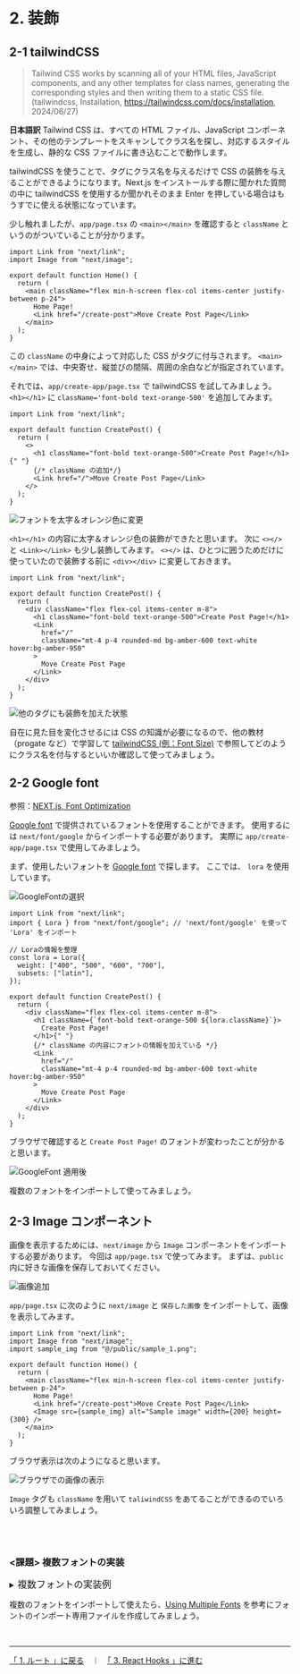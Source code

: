 # 2. 装飾

## 2-1 tailwindCSS

> Tailwind CSS works by scanning all of your HTML files, JavaScript components, and any other templates for class names, generating the corresponding styles and then writing them to a static CSS file.
> (tailwindcss, Installation, https://tailwindcss.com/docs/installation, 2024/06/27)

**日本語訳**
Tailwind CSS は、すべての HTML ファイル、JavaScript コンポーネント、その他のテンプレートをスキャンしてクラス名を探し、対応するスタイルを生成し、静的な CSS ファイルに書き込むことで動作します。

tailwindCSS を使うことで、タグにクラス名を与えるだけで CSS の装飾を与えることができるようになります。Next.js をインストールする際に聞かれた質問の中に tailwindCSS を使用するか聞かれそのまま Enter を押している場合はもうすでに使える状態になっています。

少し触れましたが、`app/page.tsx` の `<main></main>` を確認すると `className` というのがついていることが分かります。

```tsx
import Link from "next/link";
import Image from "next/image";

export default function Home() {
  return (
    <main className="flex min-h-screen flex-col items-center justify-between p-24">
      Home Page!
      <Link href="/create-post">Move Create Post Page</Link>
    </main>
  );
}
```

この `className` の中身によって対応した CSS がタグに付与されます。 `<main></main>` では、中央寄せ、縦並びの間隔、周囲の余白などが指定されています。

それでは、`app/create-app/page.tsx` で tailwindCSS を試してみましょう。
`<h1></h1>` に `className='font-bold text-orange-500'` を追加してみます。

```tsx
import Link from "next/link";

export default function CreatePost() {
  return (
    <>
      <h1 className="font-bold text-orange-500">Create Post Page!</h1>{" "}
      {/* className の追加*/}
      <Link href="/">Move Create Post Page</Link>
    </>
  );
}
```

![フォントを太字＆オレンジ色に変更](./img/front-end_2-1_1.png)

`<h1></h1>` の内容に太字＆オレンジ色の装飾ができたと思います。
次に `<></>` と `<Link></Link>` も少し装飾してみます。
`<></>` は、ひとつに囲うためだけに使っていたので装飾する前に `<div></div>` に変更しておきます。

```tsx
import Link from "next/link";

export default function CreatePost() {
  return (
    <div className="flex flex-col items-center m-8">
      <h1 className="font-bold text-orange-500">Create Post Page!</h1>
      <Link
        href="/"
        className="mt-4 p-4 rounded-md bg-amber-600 text-white hover:bg-amber-950"
      >
        Move Create Post Page
      </Link>
    </div>
  );
}
```

![他のタグにも装飾を加えた状態](./img/front-end_2-1_2.png)

自在に見た目を変化させるには CSS の知識が必要になるので、他の教材（progate など）で学習して [tailwindCSS (例：Font Size)](https://tailwindcss.com/docs/font-size) で参照してどのようにクラス名を付与するといいか確認して使ってみましょう。

## 2-2 Google font

参照：[NEXT.js, Font Optimization](https://nextjs.org/docs/app/building-your-application/optimizing/fonts#google-fonts)

[Google font](https://fonts.google.com/) で提供されているフォントを使用することができます。
使用するには `next/font/google` からインポートする必要があります。
実際に `app/create-app/page.tsx` で使用してみましょう。

まず、使用したいフォントを [Google font](https://fonts.google.com/) で探します。
ここでは、 `lora` を使用しています。

![GoogleFontの選択](./img/front-end_2-2_1.png)

```tsx
import Link from "next/link";
import { Lora } from "next/font/google"; // 'next/font/google' を使って 'Lora' をインポート

// Loraの情報を整理
const lora = Lora({
  weight: ["400", "500", "600", "700"],
  subsets: ["latin"],
});

export default function CreatePost() {
  return (
    <div className="flex flex-col items-center m-8">
      <h1 className={`font-bold text-orange-500 ${lora.className}`}>
        Create Post Page!
      </h1>{" "}
      {/* className の内容にフォントの情報を加えている */}
      <Link
        href="/"
        className="mt-4 p-4 rounded-md bg-amber-600 text-white hover:bg-amber-950"
      >
        Move Create Post Page
      </Link>
    </div>
  );
}
```

ブラウザで確認すると `Create Post Page!` のフォントが変わったことが分かると思います。

![GoogleFont 適用後](./img/front-end_2-2_2.png)

複数のフォントをインポートして使ってみましょう。

## 2-3 Image コンポーネント

画像を表示するためには、`next/image` から `Image` コンポーネントをインポートする必要があります。
今回は `app/page.tsx` で使ってみます。
まずは、`public` 内に好きな画像を保存しておいてください。

![画像追加](./img/front-end_2-3_1.png)

`app/page.tsx` に次のように `next/image` と `保存した画像` をインポートして、画像を表示してみます。

```tsx
import Link from "next/link";
import Image from "next/image";
import sample_img from "@/public/sample_1.png";

export default function Home() {
  return (
    <main className="flex min-h-screen flex-col items-center justify-between p-24">
      Home Page!
      <Link href="/create-post">Move Create Post Page</Link>
      <Image src={sample_img} alt="Sample image" width={200} height={300} />
    </main>
  );
}
```

ブラウザ表示は次のようになると思います。

![ブラウザでの画像の表示](./img/front-end_2-3_2.png)

`Image` タグも `className` を用いて `taliwindCSS` をあてることができるのでいろいろ調整してみましょう。

<br><br>

### <課題> 複数フォントの実装

<details>

<summary><big>複数フォントの実装例</big></summary>

### app/create-app/page.tsx

```tsx
import Link from "next/link";
import { Lora, Teko } from "next/font/google";

const lora = Lora({
  weight: ["400", "500", "600", "700"],
  subsets: ["latin"],
});

const teko = Teko({
  weight: ["300", "600"],
  subsets: ["latin"],
});

export default function CreatePost() {
  return (
    <div className="flex flex-col items-center m-8">
      <h1 className={`font-bold text-orange-500 ${lora.className}`}>
        Create Post Page!
      </h1>
      <Link
        href="/"
        className={`mt-4 p-4 rounded-md bg-amber-600 text-white hover:bg-amber-950 ${teko.className}`}
      >
        Move Create Post Page
      </Link>
    </div>
  );
}
```

### ブラウザ表示

![GoogleFont の複数適用](./img/front-end_2-2_3.png)

</details>

複数のフォントをインポートして使えたら、[Using Multiple Fonts](https://nextjs.org/docs/app/building-your-application/optimizing/fonts#using-multiple-fonts) を参考にフォントのインポート専用ファイルを作成してみましょう。

<br>

---

[「 1. ルート 」に戻る](./front-end_1.md)　｜　[「 3. React Hooks 」に進む](./front-end_3.md)
